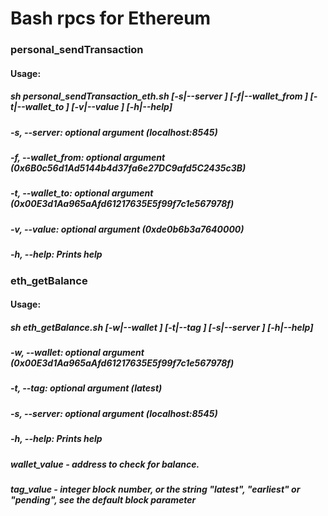 # Bash rpcs for Ethereum

### personal_sendTransaction

#### Usage: 
##### sh personal_sendTransaction_eth.sh [-s|--server <arg>] [-f|--wallet_from <arg>] [-t|--wallet_to <arg>] [-v|--value <arg>] [-h|--help]
##### -s, --server: optional argument (localhost:8545)
##### -f, --wallet_from: optional argument (0x6B0c56d1Ad5144b4d37fa6e27DC9afd5C2435c3B)
##### -t, --wallet_to: optional argument (0x00E3d1Aa965aAfd61217635E5f99f7c1e567978f)
##### -v, --value: optional argument (0xde0b6b3a7640000)
##### -h, --help: Prints help



### eth_getBalance

#### Usage: 
##### sh eth_getBalance.sh [-w|--wallet <arg>] [-t|--tag <arg>] [-s|--server <arg>] [-h|--help]
##### -w, --wallet: optional argument (0x00E3d1Aa965aAfd61217635E5f99f7c1e567978f)
##### -t, --tag: optional argument (latest)
##### -s, --server: optional argument (localhost:8545)
##### -h, --help: Prints help


##### wallet_value - address to check for balance.
##### tag_value - integer block number, or the string "latest", "earliest" or "pending", see the default block parameter